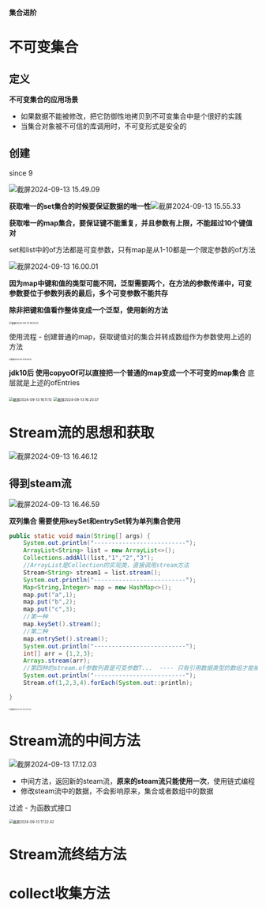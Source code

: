 **集合进阶**

# 不可变集合

## 定义

**不可变集合的应用场景**

- 如果数据不能被修改，把它防御性地拷贝到不可变集合中是个很好的实践
- 当集合对象被不可信的库调用时，不可变形式是安全的

## 创建

since 9

![截屏2024-09-13 15.49.09](https://typora---------image.oss-cn-beijing.aliyuncs.com/%E6%88%AA%E5%B1%8F2024-09-13%2015.49.09.png)

**获取唯一的set集合的时候要保证数据的唯一性**![截屏2024-09-13 15.55.33](https://typora---------image.oss-cn-beijing.aliyuncs.com/%E6%88%AA%E5%B1%8F2024-09-13%2015.55.33.png)



**获取唯一的map集合，要保证键不能重复，并且参数有上限，不能超过10个键值对**

set和list中的of方法都是可变参数，只有map是从1-10都是一个限定参数的of方法

![截屏2024-09-13 16.00.01](https://typora---------image.oss-cn-beijing.aliyuncs.com/%E6%88%AA%E5%B1%8F2024-09-13%2016.00.01.png)

**因为map中键和值的类型可能不同，泛型需要两个，在方法的参数传递中，可变参数要位于参数列表的最后，多个可变参数不能共存**

**除非把键和值看作整体变成一个泛型，使用新的方法**

<img src="https://typora---------image.oss-cn-beijing.aliyuncs.com/%E6%88%AA%E5%B1%8F2024-09-13%2016.03.13.png" alt="截屏2024-09-13 16.03.13" style="zoom:33%;" />

使用流程 - 创建普通的map，获取键值对的集合并转成数组作为参数使用上述的方法

<img src="https://typora---------image.oss-cn-beijing.aliyuncs.com/%E6%88%AA%E5%B1%8F2024-09-13%2016.08.41.png" alt="截屏2024-09-13 16.08.41" style="zoom:25%;" />

**jdk10后 使用copyoOf可以直接把一个普通的map变成一个不可变的map集合**	底层就是上述的ofEntries

<img src="https://typora---------image.oss-cn-beijing.aliyuncs.com/%E6%88%AA%E5%B1%8F2024-09-13%2016.11.13.png" alt="截屏2024-09-13 16.11.13" style="zoom:50%;" />

<img src="https://typora---------image.oss-cn-beijing.aliyuncs.com/%E6%88%AA%E5%B1%8F2024-09-13%2016.20.07.png" alt="截屏2024-09-13 16.20.07" style="zoom:50%;" />

# Stream流的思想和获取

![截屏2024-09-13 16.46.12](https://typora---------image.oss-cn-beijing.aliyuncs.com/%E6%88%AA%E5%B1%8F2024-09-13%2016.46.12.png)



## 得到steam流

![截屏2024-09-13 16.46.59](https://typora---------image.oss-cn-beijing.aliyuncs.com/%E6%88%AA%E5%B1%8F2024-09-13%2016.46.59.png)

**双列集合  需要使用keySet和entrySet转为单列集合使用**

```java
public static void main(String[] args) {
    System.out.println("--------------------------");
    ArrayList<String> list = new ArrayList<>();
    Collections.addAll(list,"1","2","3");
    //ArrayList是Collection的实现类，直接调用stream方法
    Stream<String> stream1 = list.stream();
    System.out.println("--------------------------");
    Map<String,Integer> map = new HashMap<>();
    map.put("a",1);
    map.put("b",2);
    map.put("c",3);
    //第一种
    map.keySet().stream();
    //第二种
    map.entrySet().stream();
    System.out.println("--------------------------");
    int[] arr = {1,2,3};
    Arrays.stream(arr);
    //第四种的stream.of参数列表是可变参数T...  ---- 只有引用数据类型的数组才能被正确使用 基本数据类型的数组会被整体看作一个元素
    System.out.println("--------------------------");
    Stream.of(1,2,3,4).forEach(System.out::println);

}
```

 <img src="https://typora---------image.oss-cn-beijing.aliyuncs.com/%E6%88%AA%E5%B1%8F2024-09-13%2017.10.24.png" alt="截屏2024-09-13 17.10.24" style="zoom:25%;" />

# Stream流的中间方法

![截屏2024-09-13 17.12.03](https://typora---------image.oss-cn-beijing.aliyuncs.com/%E6%88%AA%E5%B1%8F2024-09-13%2017.12.03.png)

- 中间方法，返回新的steam流，**原来的steam流只能使用一次**，使用链式编程
- 修改steam流中的数据，不会影响原来，集合或者数组中的数据

过滤 - 为函数式接口

<img src="https://typora---------image.oss-cn-beijing.aliyuncs.com/%E6%88%AA%E5%B1%8F2024-09-13%2017.22.42.png" alt="截屏2024-09-13 17.22.42" style="zoom:50%;" />



# Stream流终结方法









# collect收集方法

